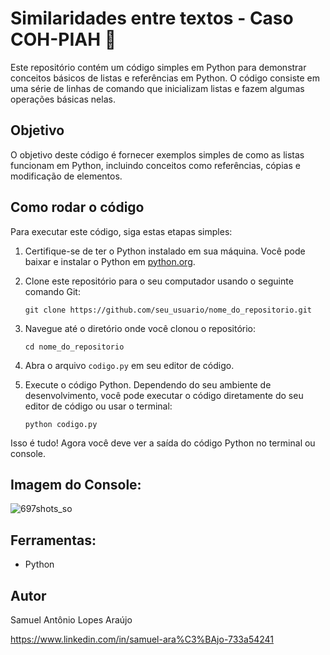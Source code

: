 # Similaridades entre textos - Caso COH-PIAH 📄

Este repositório contém um código simples em Python para demonstrar conceitos básicos de listas e referências em Python. O código consiste em uma série de linhas de comando que inicializam listas e fazem algumas operações básicas nelas.

## Objetivo

O objetivo deste código é fornecer exemplos simples de como as listas funcionam em Python, incluindo conceitos como referências, cópias e modificação de elementos.

## Como rodar o código

Para executar este código, siga estas etapas simples:

1. Certifique-se de ter o Python instalado em sua máquina. Você pode baixar e instalar o Python em [python.org](https://www.python.org/).

2. Clone este repositório para o seu computador usando o seguinte comando Git:

    ```
    git clone https://github.com/seu_usuario/nome_do_repositorio.git
    ```

3. Navegue até o diretório onde você clonou o repositório:

    ```
    cd nome_do_repositorio
    ```

4. Abra o arquivo `codigo.py` em seu editor de código.

5. Execute o código Python. Dependendo do seu ambiente de desenvolvimento, você pode executar o código diretamente do seu editor de código ou usar o terminal:

    ```
    python codigo.py
    ```

Isso é tudo! Agora você deve ver a saída do código Python no terminal ou console.

## Imagem do Console:
![697shots_so](https://github.com/lopppes/CASO-COH-PIAH/assets/109006648/05fe713e-bb92-4dfb-98ad-898929295904)


## Ferramentas:
* Python

## Autor

Samuel Antônio Lopes Araújo

https://www.linkedin.com/in/samuel-ara%C3%BAjo-733a54241
